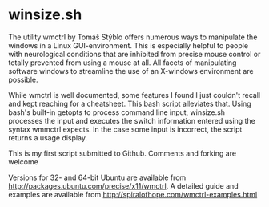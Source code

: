 # winsize.sh
The utility wmctrl by Tomáš Stýblo offers numerous ways to manipulate the windows in a Linux GUI-environment.  This is especially helpful to people with neurological conditions that are inhibited from precise mouse control or totally prevented from using a mouse at all.  All facets of manipulating software windows to streamline the use of an X-windows environment are possible.

While wmctrl is well documented, some features I found I just couldn't recall and kept reaching for a cheatsheet.  This bash script alleviates that.  Using bash's built-in getopts to process command line input, winsize.sh processes the input and executes the switch information entered using the syntax wmmctrl expects.  In the case some input is incorrect, the script returns a usage display.

This is my first script submitted to Github.  Comments and forking are welcome

Versions for 32- and 64-bit Ubuntu are available from http://packages.ubuntu.com/precise/x11/wmctrl. A detailed guide and examples are available from http://spiralofhope.com/wmctrl-examples.html
